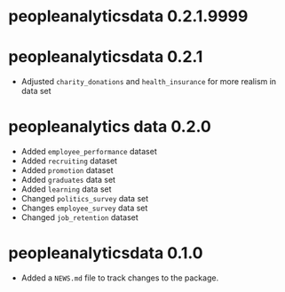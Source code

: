 # peopleanalyticsdata 0.2.1.9999

# peopleanalyticsdata 0.2.1

* Adjusted `charity_donations` and `health_insurance` for more realism in data set

# peopleanalytics data 0.2.0

* Added `employee_performance` dataset
* Added `recruiting` dataset
* Added `promotion` dataset
* Added `graduates` data set
* Added `learning` data set
* Changed `politics_survey` data set
* Changes `employee_survey` data set
* Changed `job_retention` dataset

# peopleanalyticsdata 0.1.0

* Added a `NEWS.md` file to track changes to the package.
